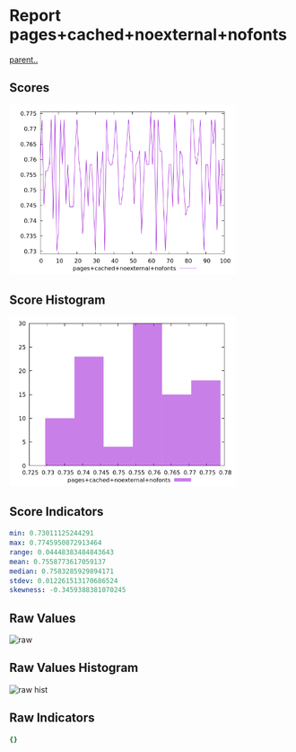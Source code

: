 # Report pages+cached+noexternal+nofonts

[parent..](./..)  


## Scores

![score](./score.png)  

## Score Histogram

![hist](./hist.png)  

## Score Indicators

```yaml
min: 0.73011125244291
max: 0.7745950872913464
range: 0.04448383484843643
mean: 0.7558773617059137
median: 0.7583285929894171
stdev: 0.012261513170686524
skewness: -0.3459388381070245

```

## Raw Values

![raw](./raw.png)  

## Raw Values Histogram

![raw hist](./raw_hist.png)  

## Raw Indicators

```yaml
{}

```

<style>
  img {
    max-width: 80%;
  }
</style>
      
